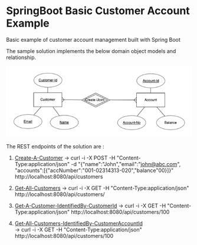 # SpringBoot Basic Customer Account Example
Basic example of customer account management built with Spring Boot

The sample solution implements the below domain object models and relationship.

![Alt text](customer-account-erd.png?raw=true "Customer-Account Object Relationship Model")

The REST endpoints of the solution are :
1. [Create-A-Customer](http://localhost:8080/api/customers) 
   -> curl -i -X POST -H "Content-Type:application/json" -d "{\"name\":\"John\",\"email\":\"john@abc.com\", \"accounts\":[{\"accNumber\":\"001-02314313-020\",\"balance\"00}]}" http://localhost:8080/api/customers
       
2. [Get-All-Customers](http://localhost:8080/api/customers) 
   -> curl -i -X GET -H "Content-Type:application/json"  http://localhost:8080/api/customers/

3. [Get-A-Customer-IdentifiedBy-CustomerId](http://localhost:8080/api/customers/100) 
   -> curl -i -X GET -H "Content-Type:application/json"  http://localhost:8080/api/customers/100
  
4. [Get-All-Customers-IdentifiedBy-CustomerAccountId](http://localhost:8080/api/customers/100/accounts/1000)  
   -> curl -i -X GET -H "Content-Type:application/json"  http://localhost:8080/api/customers/100
